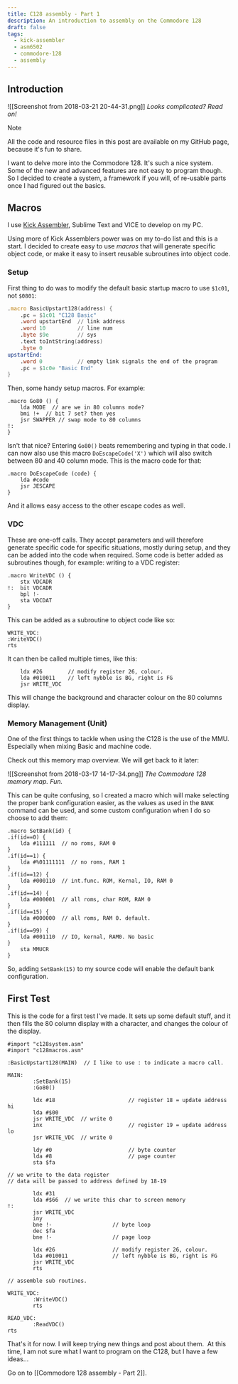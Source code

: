 ```yaml
---
title: C128 assembly - Part 1
description: An introduction to assembly on the Commodore 128
draft: false
tags:
  - kick-assembler
  - asm6502
  - commodore-128
  - assembly
---
```

## Introduction

![[Screenshot from 2018-03-21 20-44-31.png]]
*Looks complicated? Read on!*

>[!Note]
>All the code and resource files in this post are available on my GitHub page, because it's fun to share.

I want to delve more into the Commodore 128. It's such a nice system. Some of the new and advanced features are not easy to program though. So I decided to create a system, a framework if you will, of re-usable parts once I had figured out the basics.

## Macros

I use [Kick Assembler](http://www.theweb.dk/KickAssembler/Main.html#frontpage), Sublime Text and VICE to develop on my PC.  
  
Using more of Kick Assemblers power was on my to-do list and this is a start. I decided to create easy to use *macros* that will generate specific object code, or make it easy to insert reusable subroutines into object code.

### Setup

First thing to do was to modify the default basic startup macro to use `$1c01`, not `$0801`:

```asm 6502
.macro BasicUpstart128(address) {  
    .pc = $1c01 "C128 Basic"  
    .word upstartEnd  // link address  
    .word 10          // line num  
    .byte $9e         // sys  
    .text toIntString(address)  
    .byte 0  
upstartEnd:  
    .word 0           // empty link signals the end of the program  
    .pc = $1c0e "Basic End"  
}  
```

Then, some handy setup macros. For example:

```asm6502
.macro Go80 () {  
	lda MODE  // are we in 80 columns mode?  
	bmi !+  // bit 7 set? then yes  
	jsr SWAPPER // swap mode to 80 columns  
!:  
}
```

Isn't that nice? Entering `Go80()` beats remembering and typing in that code. I can now also use this macro `DoEscapeCode('X')` which will also switch between 80 and 40 column mode. This is the macro code for that:  

```asm6502
.macro DoEscapeCode (code) {  
	lda #code  
	jsr JESCAPE  
}  
```

And it allows easy access to the other escape codes as well.

### VDC

These are one-off calls. They accept parameters and will therefore generate specific code for specific situations, mostly during setup, and they can be added into the code when required. Some code is better added as subroutines though, for example: writing to a VDC register:  

```asm6502
.macro WriteVDC () {  
	stx VDCADR  
!:  bit VDCADR  
	bpl !-  
	sta VDCDAT  
}  
```

This can be added as a subroutine to object code like so:  

```asm6502
WRITE_VDC:  
:WriteVDC()  
rts
```

It can then be called multiple times, like this:  
  
```asm6502
	ldx #26        // modify register 26, colour.  
	lda #010011    // left nybble is BG, right is FG  
	jsr WRITE_VDC  
```
  
This will change the background and character colour on the 80 columns display.

### Memory Management (Unit)

One of the first things to tackle when using the C128 is the use of the MMU. Especially when mixing Basic and machine code.  
  
Check out this memory map overview. We will get back to it later: 

![[Screenshot from 2018-03-17 14-17-34.png]]
*The Commodore 128 memory map. Fun.*

This can be quite confusing, so I created a macro which will make selecting the proper bank configuration easier, as the values as used in the  `BANK` command can be used, and some custom configuration when I do so choose to add them:  

```asm6502
.macro SetBank(id) {  
.if(id==0) {
	lda #111111  // no roms, RAM 0  
}  
.if(id==1) {  
	lda #%01111111  // no roms, RAM 1  
}  
.if(id==12) {  
	lda #000110  // int.func. ROM, Kernal, IO, RAM 0  
}  
.if(id==14) {  
	lda #000001  // all roms, char ROM, RAM 0  
}  
.if(id==15) {  
	lda #000000  // all roms, RAM 0. default.  
}  
.if(id==99) {  
	lda #001110  // IO, kernal, RAM0. No basic  
}  
	sta MMUCR  
}
```

So, adding `SetBank(15)` to my source code will enable the default bank configuration.

## First Test

This is the code for a first test I've made. It sets up some default stuff, and it then fills the 80 column display with a character, and changes the colour of the display.  

```asm6502
#import "c128system.asm"  
#import "c128macros.asm"  
  
:BasicUpstart128(MAIN)  // I like to use : to indicate a macro call.  

MAIN:  
		:SetBank(15)
		:Go80()  
  
		ldx #18                       // register 18 = update address hi  
		lda #$00  
		jsr WRITE_VDC  // write 0  
		inx                           // register 19 = update address lo  
		jsr WRITE_VDC  // write 0  
  
		ldy #0                        // byte counter  
		lda #8                        // page counter  
		sta $fa  

// we write to the data register  
// data will be passed to address defined by 18-19  

		ldx #31
		lda #$66  // we write this char to screen memory  
!:  
		jsr WRITE_VDC  
		iny  
		bne !-                   // byte loop  
		dec $fa  
		bne !-                   // page loop  
  
		ldx #26                  // modify register 26, colour.  
		lda #010011              // left nybble is BG, right is FG  
		jsr WRITE_VDC  
		rts  
  
// assemble sub routines.  
  
WRITE_VDC:  
		:WriteVDC()  
		rts  

READ_VDC:  
		:ReadVDC()  
rts  
```  

That's it for now. I will keep trying new things and post about them.  At this time, I am not sure what I want to program on the C128, but I have a few ideas...

Go on to [[Commodore 128 assembly - Part 2]].

